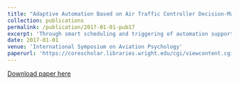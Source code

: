 ```yaml
---
title: "Adaptive Automation Based on Air Traffic Controller Decision-Making"
collection: publications
permalink: /publication/2017-01-01-pub17
excerpt: 'Through smart scheduling and triggering of automation support, adaptive automation has the potential to balance air traffic controller workload. The challenge in the design of adaptive automation systems is to decide how and when the automation should provide support. This paper describes the design of a novel mechanism for adaptively invoking automation support. Whereas most adaptive automation support systems are reactive in that they invoke automation support after controller workload has increased, the aim of the designed mechanism is to proactively trigger automation support prior to workload increases. To do this, the mechanism assesses the quality of air traffic controller&apos;s decisions. The designed adaptive automation system has been tested in a human-in-the-loop experiment. Results indicate that the adaptive support helps to increase efficiency and safety as compared to manual control. However, lower triggering thresholds (resulting in more frequent automation intervention) increased the frustration level of participants (as measured with NASA TLX) and decreased acceptance of the support.'
date: 2017-01-01
venue: 'International Symposium on Aviation Psychology'
paperurl: 'https://corescholar.libraries.wright.edu/cgi/viewcontent.cgi?article=1038&context=isap_2017'
---
```


<a href='https://corescholar.libraries.wright.edu/cgi/viewcontent.cgi?article=1038&context=isap_2017'>Download paper here</a>
